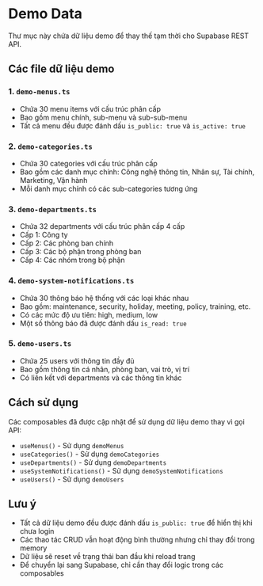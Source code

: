 # Demo Data

Thư mục này chứa dữ liệu demo để thay thế tạm thời cho Supabase REST API.

## Các file dữ liệu demo

### 1. `demo-menus.ts`
- Chứa 30 menu items với cấu trúc phân cấp
- Bao gồm menu chính, sub-menu và sub-sub-menu
- Tất cả menu đều được đánh dấu `is_public: true` và `is_active: true`

### 2. `demo-categories.ts`
- Chứa 30 categories với cấu trúc phân cấp
- Bao gồm các danh mục chính: Công nghệ thông tin, Nhân sự, Tài chính, Marketing, Vận hành
- Mỗi danh mục chính có các sub-categories tương ứng

### 3. `demo-departments.ts`
- Chứa 32 departments với cấu trúc phân cấp 4 cấp
- Cấp 1: Công ty
- Cấp 2: Các phòng ban chính
- Cấp 3: Các bộ phận trong phòng ban
- Cấp 4: Các nhóm trong bộ phận

### 4. `demo-system-notifications.ts`
- Chứa 30 thông báo hệ thống với các loại khác nhau
- Bao gồm: maintenance, security, holiday, meeting, policy, training, etc.
- Có các mức độ ưu tiên: high, medium, low
- Một số thông báo đã được đánh dấu `is_read: true`

### 5. `demo-users.ts`
- Chứa 25 users với thông tin đầy đủ
- Bao gồm thông tin cá nhân, phòng ban, vai trò, vị trí
- Có liên kết với departments và các thông tin khác

## Cách sử dụng

Các composables đã được cập nhật để sử dụng dữ liệu demo thay vì gọi API:

- `useMenus()` - Sử dụng `demoMenus`
- `useCategories()` - Sử dụng `demoCategories`
- `useDepartments()` - Sử dụng `demoDepartments`
- `useSystemNotifications()` - Sử dụng `demoSystemNotifications`
- `useUsers()` - Sử dụng `demoUsers`

## Lưu ý

- Tất cả dữ liệu demo đều được đánh dấu `is_public: true` để hiển thị khi chưa login
- Các thao tác CRUD vẫn hoạt động bình thường nhưng chỉ thay đổi trong memory
- Dữ liệu sẽ reset về trạng thái ban đầu khi reload trang
- Để chuyển lại sang Supabase, chỉ cần thay đổi logic trong các composables
